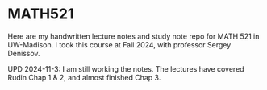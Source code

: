 # MATH521

Here are my handwritten lecture notes and study note repo for MATH 521 in UW-Madison. I took this course at Fall 2024, with professor Sergey Denissov.

UPD 2024-11-3: I am still working the notes. The lectures have covered Rudin Chap 1 & 2, and almost finished Chap 3.
